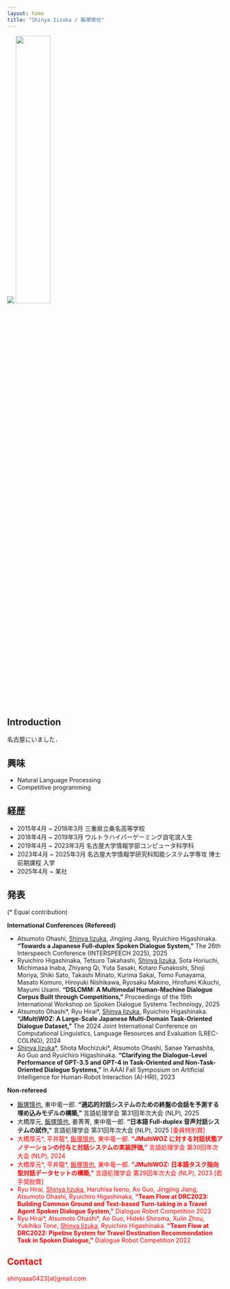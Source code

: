 ```yaml
---
layout: home
title: "Shinya Iizuka / 飯塚慎也"
---
```

<img src="https://github.com/shinyaaa1003/shinyaaa1003.github.io/assets/109857419/b52d37e7-ff51-489d-a9db-1da903e21a2d"> <img src="https://github.com/user-attachments/assets/f68be76c-a90f-48d7-a2c7-77fa999dfd80" width="40%">

## Introduction

名古屋にいました．

## 興味

- Natural Language Processing
- Competitive programming

## 経歴
- 2015年4月 ~ 2018年3月 三重県立桑名高等学校 
- 2018年4月 ~ 2019年3月 ウルトラハイパーゲーミング自宅浪人生
- 2019年4月 ~ 2023年3月 名古屋大学情報学部コンピュータ科学科 
- 2023年4月 ~ 2025年3月 名古屋大学情報学研究科知能システム学専攻 博士前期課程 入学
- 2025年4月 ~ 某社

## 発表
(* Equal contribution)

**International Conferences (Refereed)**
- Atsumoto Ohashi, <u>Shinya Iizuka</u>, Jingjing Jiang, Ryuichiro Higashinaka. **“Towards a Japanese Full-duplex Spoken Dialogue System,”** The 26th Interspeech Conference (INTERSPEECH 2025), 2025
- Ryuichiro Higashinaka, Tetsuro Takahashi, <u>Shinya Iizuka</u>, Sota Horiuchi, Michimasa Inaba, Zhiyang Qi, Yuta Sasaki, Kotaro Funakoshi, Shoji Moriya, Shiki Sato, Takashi Minato, Kurima Sakai, Tomo Funayama, Masato Komuro, Hiroyuki Nishikawa, Ryosaku Makino, Hirofumi Kikuchi, Mayumi Usami. **“DSLCMM: A Multimodal Human-Machine Dialogue Corpus Built through Competitions,”** Proceedings of the 15th International Workshop on Spoken Dialogue Systems Technology, 2025
- Atsumoto Ohashi\*, Ryu Hirai\*, <u>Shinya Iizuka</u>, Ryuichiro Higashinaka. **“JMultiWOZ: A Large-Scale Japanese Multi-Domain Task-Oriented Dialogue Dataset,”** The 2024 Joint International Conference on Computational Linguistics, Language Resources and Evaluation (LREC-COLING), 2024
- <u>Shinya Iizuka</u>\*, Shota Mochizuki\*, Atsumoto Ohashi, Sanae Yamashita, Ao Guo and Ryuichiro Higashinaka. **“Clarifying the Dialogue-Level Performance of GPT-3.5 and GPT-4 in Task-Oriented and Non-Task-Oriented Dialogue Systems,”** In AAAI Fall Symposium on Artificial Intelligence for Human-Robot Interaction (AI-HRI), 2023

**Non-refereed**
- <u>飯塚慎也</u>, 東中竜一郎. **“適応的対話システムのための終盤の会話を予測する埋め込みモデルの構築,”** 言語処理学会 第31回年次大会 (NLP), 2025
- 大橋厚元, <u>飯塚慎也</u>, 姜菁菁, 東中竜一郎. **“日本語 Full-duplex 音声対話システムの試作,”** 言語処理学会 第31回年次大会 (NLP), 2025  <font color="red">[委員特別賞]
- 大橋厚元\*, 平井龍\*, <u>飯塚慎也</u>, 東中竜一郎. **“JMultiWOZ に対する対話状態アノテーションの付与と対話システムの実装評価,”** 言語処理学会 第30回年次大会 (NLP), 2024
- 大橋厚元\*, 平井龍\*, <u>飯塚慎也</u>, 東中竜一郎. **“JMultiWOZ: 日本語タスク指向型対話データセットの構築,”** 言語処理学会 第29回年次大会 (NLP), 2023 <font color="red">[若手奨励賞]</font>
- Ryu Hirai, <u>Shinya Iizuka</u>, Haruhisa Iseno, Ao Guo, Jingjing Jiang, Atsumoto Ohashi, Ryuichiro Higashinaka, **“Team Flow at DRC2023: Building Common Ground and Text-based Turn-taking in a Travel Agent Spoken Dialogue System,”** Dialogue Robot Competition 2023
- Ryu Hirai\*, Atsumoto Ohashi\*, Ao Guo, Hideki Shiroma, Xulin Zhou, Yukihiko Tone, <u>Shinya Iizuka</u>, Ryuichiro Higashinaka. **“Team Flow at DRC2022: Pipeline System for Travel Destination Recommendation Task in Spoken Dialogue,”** Dialogue Robot Competition 2022

## Contact
shinyaaa0423[at]gmail.com

